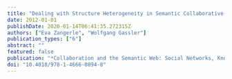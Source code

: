```yaml
---
title: "Dealing with Structure Heterogeneity in Semantic Collaborative Environments"
date: 2012-01-01
publishDate: 2020-01-14T06:41:35.272315Z
authors: ["Eva Zangerle", "Wolfgang Gassler"]
publication_types: ["6"]
abstract: ""
featured: false
publication: "*Collaboration and the Semantic Web: Social Networks, Knowledge Networks and Knowledge Resources*"
doi: "10.4018/978-1-4666-0894-8"
---
```



